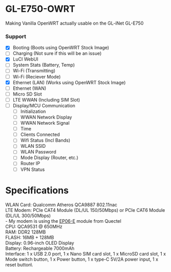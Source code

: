 # GL-E750-OWRT
Making Vanilla OpenWRT actually usable on the GL-iNet GL-E750

### Support
- [x] Booting (Boots using OpenWRT Stock Image)
- [ ] Charging (Not sure if this will be an issue)
- [x] LuCI WebUI
- [ ] System Stats (Battery, Temp)
- [ ] Wi-Fi (Transmitting)
- [ ] Wi-Fi (Reciever Mode)
- [x] Ethernet (LAN) (Works using OpenWRT Stock Image)
- [ ] Ethernet (WAN)
- [ ] Micro SD Slot
- [ ] LTE WWAN (Including SIM Slot)
- [ ] Display/MCU Communication
    - [ ] Initialization
    - [ ] WWAN Network Display
    - [ ] WWAN Network Signal
    - [ ] Time
    - [ ] Clients Connected
    - [ ] Wifi Status (Incl Bands)
    - [ ] WLAN SSID
    - [ ] WLAN Password
    - [ ] Mode Display (Router, etc.)
    - [ ] Router IP
    - [ ] VPN Status

# Specifications
WLAN Card: Qualcomm Atheros QCA9887 802.11nac\
LTE Modem: PCIe CAT4 Module (DL/UL 150/50Mbps) or PCIe CAT6 Module (DL/UL 300/50Mbps)\
    - My modem is using the [EP06-E](https://www.quectel.com/product/lte-a-ep06-series) module from Quectel\
CPU: QCA9531 @ 650MHz\
RAM: DDR2 128MB\
FLASH: 16MB + 128MB\
Display: 0.96-inch OLED Display\
Battery: Rechargeable 7000mAh\
Interface: 1 x USB 2.0 port, 1 x Nano SIM card slot, 1 x MicroSD card slot, 1 x Mode switch button, 1 x Power button, 1 x type-C 5V/2A power input, 1 x reset button\
